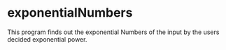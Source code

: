 # exponentialNumbers
This program finds out the exponential Numbers of the input by the users decided exponential power.
